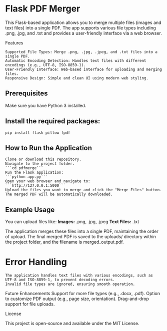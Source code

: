 # Flask PDF Merger

This Flask-based application allows you to merge multiple files (images and text files) into a single PDF. The app supports various file types including .png, .jpg, and .txt and provides a user-friendly interface via a web browser.

Features

    Supported File Types: Merge .png, .jpg, .jpeg, and .txt files into a single PDF.
    Automatic Encoding Detection: Handles text files with different encodings (e.g., UTF-8, ISO-8859-1).
    User-Friendly Interface: Web-based interface for uploading and merging files.
    Responsive Design: Simple and clean UI using modern web styling.

## Prerequisites

Make sure you have Python 3 installed.

## Install the required packages:
  ```pip install flask pillow fpdf```

## How to Run the Application
    Clone or download this repository.
    Navigate to the project folder.
    ```cd pdfmerge```
    Run the Flask application:
    ```python app.py```
    Open your web browser and navigate to:
    ```http://127.0.0.1:5000```
    Upload the files you want to merge and click the "Merge Files" button. The merged PDF will be automatically downloaded.

## Example Usage

You can upload files like:
    **Images:** .png, .jpg, .jpeg
    **Text Files:** .txt

The application merges these files into a single PDF, maintaining the order of upload.
The final merged PDF is saved to the uploads/ directory within the project folder, and the filename is merged_output.pdf.

# Error Handling
    The application handles text files with various encodings, such as UTF-8 and ISO-8859-1, to prevent decoding errors.
    Invalid file types are ignored, ensuring smooth operation.

Future Enhancements
    Support for more file types (e.g., .docx, .pdf).
    Option to customize PDF output (e.g., page size, orientation).
    Drag-and-drop support for file uploads.

License

This project is open-source and available under the MIT License.

